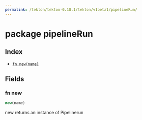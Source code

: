 ```yaml
---
permalink: /tekton/tekton-0.18.1/tekton/v1beta1/pipelineRun/
---
```


# package pipelineRun



## Index

* [`fn new(name)`](#fn-new)

## Fields

### fn new

```ts
new(name)
```

new returns an instance of Pipelinerun